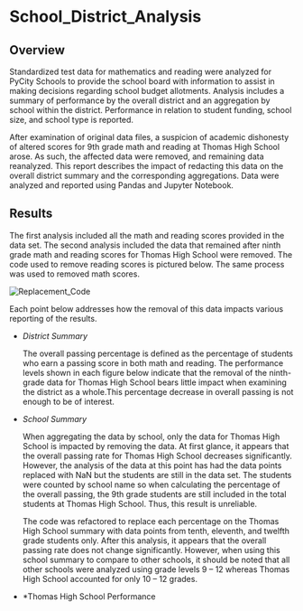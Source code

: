 # School_District_Analysis
## Overview

Standardized test data for mathematics and reading were analyzed for PyCity Schools to provide the school board with information to assist in making decisions regarding school budget allotments. Analysis includes a summary of performance by the overall district and an aggregation by school within the district. Performance in relation to student funding, school size, and school type is reported. 

After examination of original data files, a suspicion of academic dishonesty of altered scores for 9th grade math and reading at Thomas High School arose.  As such, the affected data were removed, and remaining data reanalyzed. This report describes the impact of redacting this data on the overall district summary and the corresponding aggregations. Data were analyzed and reported using Pandas and Jupyter Notebook.

## Results

The first analysis included all the math and reading scores provided in the data set. The second analysis included the data that remained after ninth grade math and reading scores for Thomas High School were removed. The code used to remove reading scores is pictured below. The same process was used to removed math scores.

![Replacement_Code](https://user-images.githubusercontent.com/108107856/180306288-81244bf5-a4e4-458c-b0e2-b1bd8a5c5fdc.png)


Each point below addresses how the removal of this data impacts various reporting of the results.

* *District Summary* 

  The overall passing percentage is defined as the percentage of students who earn a passing score in both math and reading. The performance levels shown   in each figure below indicate that the removal of the ninth-grade data for Thomas High School bears little impact when examining the district as a       whole.This percentage decrease in overall passing is not enough to be of interest.
  
  
  
  
  

* *School Summary*

  When aggregating the data by school, only the data for Thomas High School is impacted by removing the data. At first glance, it appears that the         overall passing rate for Thomas High School decreases significantly. However, the analysis of the data at this point has had the data points replaced     with NaN but the students are still in the data set. The students were counted by school name so when calculating the percentage of the overall           passing, the 9th grade students are still included in the total students at Thomas High School.  Thus, this result is unreliable.

  The code was refactored to replace each percentage on the Thomas High School summary with data points from tenth, eleventh, and twelfth grade students   only. After this analysis, it appears that the overall passing rate does not change significantly. However, when using this school summary to compare     to other schools, it should be noted that all other schools were analyzed using grade levels 9 – 12 whereas Thomas High School accounted for only 10 –   12 grades.

* *Thomas High School Performance

